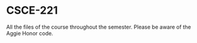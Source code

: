 # CSCE-221
All the files of the course throughout the semester. Please be aware of the Aggie Honor code.
